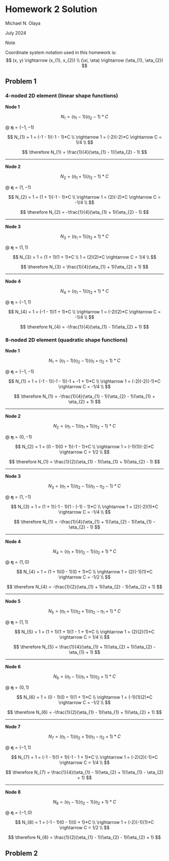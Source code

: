# Homework 2 Solution

Michael N. Olaya

July 2024

> [!Note]
>
> Coordinate system notation used in this homework is:
> $$
(x, y) \rightarrow (x_{1}, x_{2}) \\
(\xi, \eta) \rightarrow (\eta_{1}, \eta_{2})
$$

## Problem 1

### 4-noded 2D element (linear shape functions)

**Node 1**

$$
N_{1} = (\eta_{1} - 1)(\eta_{2} - 1)*C
$$

@ $\mathbf{\eta} = (-1, -1)$

$$
N_{1} = 1 = (-1 - 1)(-1 - 1)*C \\
\rightarrow 1 = (-2)(-2)*C \rightarrow C = 1/4 \\
$$

$$
\therefore N_{1} = \frac{1}{4}(\eta_{1} - 1)(\eta_{2} - 1)
$$

---

**Node 2**

$$
N_{2} = (\eta_{1} + 1)(\eta_{2} - 1)*C
$$

@ $\mathbf{\eta} = (1, -1)$

$$
N_{2} = 1 = (1 + 1)(-1 - 1)*C \\
\rightarrow 1 = (2)(-2)*C \rightarrow C = -1/4 \\
$$

$$
\therefore N_{2} = -\frac{1}{4}(\eta_{1} + 1)(\eta_{2} - 1)
$$

---

**Node 3**

$$
N_{3} = (\eta_{1} + 1)(\eta_{2} + 1)*C
$$

@ $\mathbf{\eta} = (1, 1)$

$$
N_{3} = 1 = (1 + 1)(1 + 1)*C \\
1 = (2)(2)*C \rightarrow C = 1/4 \\
$$

$$
\therefore N_{3} = \frac{1}{4}(\eta_{1} + 1)(\eta_{2} + 1)
$$

---

**Node 4**

$$
N_{4} = (\eta_{1} - 1)(\eta_{2} + 1)*C
$$

@ $\mathbf{\eta} = (-1, 1)$

$$
N_{4} = 1 = (-1 - 1)(1 + 1)*C \\
\rightarrow 1 = (-2)(2)*C \rightarrow C = -1/4 \\
$$

$$
\therefore N_{4} = -\frac{1}{4}(\eta_{1} - 1)(\eta_{2} + 1)
$$

### 8-noded 2D element (quadratic shape functions)

**Node 1**

$$
N_{1} = (\eta_{1} - 1)(\eta_{2} - 1)(\eta_{1} + \eta_{2} + 1)*C
$$

@ $\mathbf{\eta} = (-1, -1)$

$$
N_{1} = 1 = (-1 - 1)(-1 - 1)(-1 + -1 + 1)*C \\
\rightarrow 1 = (-2)(-2)(-1)*C \rightarrow C = -1/4 \\
$$

$$
\therefore N_{1} = -\frac{1}{4}(\eta_{1} - 1)(\eta_{2} - 1)(\eta_{1} + \eta_{2} + 1)
$$

---

**Node 2**

$$
N_{2} = (\eta_{1} - 1)(\eta_{1} + 1)(\eta_{2} - 1)*C
$$

@ $\mathbf{\eta} = (0, -1)$

$$
N_{2} = 1 = (0 - 1)(0 + 1)(-1 - 1)*C \\
\rightarrow 1 = (-1)(1)(-2)*C \rightarrow C = 1/2 \\
$$

$$
\therefore N_{1} = \frac{1}{2}(\eta_{1} - 1)(\eta_{1} + 1)(\eta_{2} - 1)
$$

---

**Node 3**

$$
N_{3} = (\eta_{1} + 1)(\eta_{2} - 1)(\eta_{1} - \eta_{2} - 1)*C
$$

@ $\mathbf{\eta} = (1, -1)$

$$
N_{3} = 1 = (1 + 1)(-1 - 1)(1 - (-1) - 1)*C \\
\rightarrow 1 = (2)(-2)(1)*C \rightarrow C = -1/4 \\
$$

$$
\therefore N_{1} = -\frac{1}{4}(\eta_{1} + 1)(\eta_{2} - 1)(\eta_{1} - \eta_{2} - 1)
$$

---

**Node 4**

$$
N_{4} = (\eta_{1} + 1)(\eta_{2} - 1)(\eta_{2} + 1)*C
$$

@ $\mathbf{\eta} = (1, 0)$

$$
N_{4} = 1 = (1 + 1)(0 - 1)(0 + 1)*C \\
\rightarrow 1 = (2)(-1)(1)*C \rightarrow C = -1/2 \\
$$

$$
\therefore N_{4} = -\frac{1}{2}(\eta_{1} + 1)(\eta_{2} - 1)(\eta_{2} + 1)
$$

---

**Node 5**

$$
N_{5} = (\eta_{1} + 1)(\eta_{2} + 1)(\eta_{2} - \eta_{1} + 1)*C
$$

@ $\mathbf{\eta} = (1, 1)$

$$
N_{5} = 1 = (1 + 1)(1 + 1)(1 - 1 + 1)*C \\
\rightarrow 1 = (2)(2)(1)*C \rightarrow C = 1/4 \\
$$

$$
\therefore N_{5} = \frac{1}{4}(\eta_{1} + 1)(\eta_{2} + 1)(\eta_{2} - \eta_{1} + 1)
$$

---

**Node 6**

$$
N_{6} = (\eta_{1} - 1)(\eta_{1} + 1)(\eta_{2} + 1)*C
$$

@ $\mathbf{\eta} = (0, 1)$

$$
N_{6} = 1 = (0 - 1)(0 + 1)(1 + 1)*C \\
\rightarrow 1 = (-1)(1)(2)*C \rightarrow C = -1/2 \\
$$

$$
\therefore N_{6} = -\frac{1}{2}(\eta_{1} - 1)(\eta_{1} + 1)(\eta_{2} + 1)
$$

---

**Node 7**

$$
N_{7} = (\eta_{1} - 1)(\eta_{2} + 1)(\eta_{1} - \eta_{2} + 1)*C
$$

@ $\mathbf{\eta} = (-1, 1)$

$$
N_{7} = 1 = (-1 - 1)(1 + 1)(-1 - 1 + 1)*C \\
\rightarrow 1 = (-2)(2)(-1)*C \rightarrow C = 1/4 \\
$$

$$
\therefore N_{7} = \frac{1}{4}(\eta_{1} - 1)(\eta_{2} + 1)(\eta_{1} - \eta_{2} + 1)
$$

---

**Node 8**

$$
N_{8} = (\eta_{1} - 1)(\eta_{2} - 1)(\eta_{2} + 1)*C
$$

@ $\mathbf{\eta} = (-1, 0)$

$$
N_{8} = 1 = (-1 - 1)(0 - 1)(0 + 1)*C \\
\rightarrow 1 = (-2)(-1)(1)*C \rightarrow C = 1/2 \\
$$

$$
\therefore N_{8} = \frac{1}{2}(\eta_{1} - 1)(\eta_{2} - 1)(\eta_{2} + 1)
$$

## Problem 2